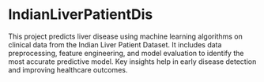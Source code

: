 # IndianLiverPatientDis
This project predicts liver disease using machine learning algorithms on clinical data from the Indian Liver Patient Dataset. It includes data preprocessing, feature engineering, and model evaluation to identify the most accurate predictive model. Key insights help in early disease detection and improving healthcare outcomes.
